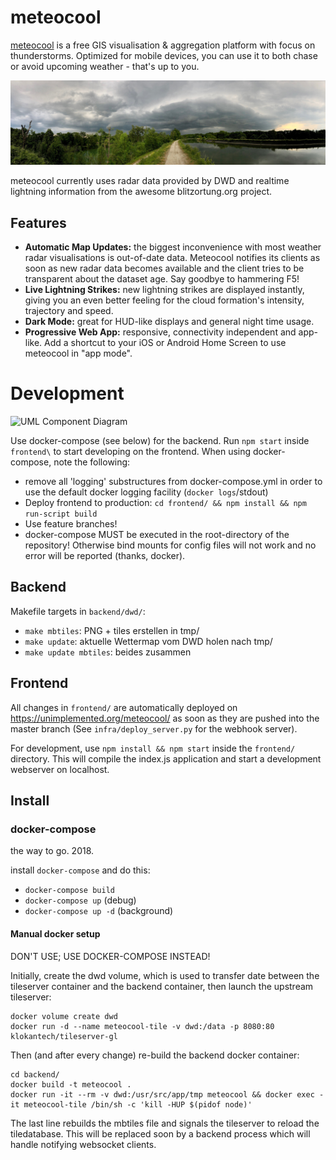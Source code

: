 # meteocool

[meteocool](https://unimplemented.org/meteocool/) is a free GIS
visualisation & aggregation platform with focus on thunderstorms.
Optimized for mobile devices, you can use it to both chase or
avoid upcoming weather - that's up to you.

![An exemplary cloud formation with high reflectivity (aka thunderstorm)](/frontend/assets/IMG_3076.jpg?raw=true "An exemplary cloud formation with high reflectivity")

meteocool currently uses radar data provided by DWD and realtime lightning
information from the awesome blitzortung.org project.

## Features

* **Automatic Map Updates:** the biggest inconvenience with most weather radar
  visualisations is out-of-date data. Meteocool notifies its clients as
  soon as new radar data becomes available and the client tries
  to be transparent about the dataset age. Say goodbye to hammering F5!
* **Live Lightning Strikes:** new lightning strikes are displayed instantly,
  giving you an even better feeling for the cloud formation's intensity,
  trajectory and speed.
* **Dark Mode:** great for HUD-like displays and general night time usage.
* **Progressive Web App:** responsive, connectivity independent and app-like.
  Add a shortcut to your iOS or Android Home Screen to use meteocool in
  "app mode".

# Development

![UML Component Diagram](/doc/meteocool_component.png?raw=true "Component diagram")

Use docker-compose (see below) for the backend. Run ```npm start``` inside
```frontend\``` to start developing on the frontend. When using docker-compose,
note the following:

* remove all 'logging' substructures from docker-compose.yml in order to use
  the default docker logging facility (```docker logs```/stdout)
* Deploy frontend to production:
  ```cd frontend/ && npm install && npm run-script build```
* Use feature branches!
* docker-compose MUST be executed in the root-directory of the repository!
  Otherwise bind mounts for config files will not work and no error
  will be reported (thanks, docker).

## Backend

Makefile targets in ```backend/dwd/```:

 - ```make mbtiles```: PNG + tiles erstellen in tmp/
 - ```make update```: aktuelle Wettermap vom DWD holen nach tmp/
 - ```make update mbtiles```: beides zusammen

## Frontend

All changes in ```frontend/``` are automatically deployed on
https://unimplemented.org/meteocool/ as soon as they are pushed
into the master branch (See ```infra/deploy_server.py``` for the
webhook server).

For development, use ```npm install && npm start``` inside the
```frontend/``` directory. This will compile the index.js application
and start a development webserver on localhost.

## Install

### docker-compose

the way to go. 2018.

install `docker-compose` and do this:

* `docker-compose build`
* `docker-compose up` (debug)
* `docker-compose up -d` (background)


#### Manual docker setup

DON'T USE; USE DOCKER-COMPOSE INSTEAD!

Initially, create the dwd volume, which is used to transfer date
between the tileserver container and the backend container, then
launch the upstream tileserver:

```
docker volume create dwd
docker run -d --name meteocool-tile -v dwd:/data -p 8080:80 klokantech/tileserver-gl
```

Then (and after every change) re-build the backend docker container:

```
cd backend/
docker build -t meteocool .
docker run -it --rm -v dwd:/usr/src/app/tmp meteocool && docker exec -it meteocool-tile /bin/sh -c 'kill -HUP $(pidof node)'
```

The last line rebuilds the mbtiles file and signals the tileserver
to reload the tiledatabase. This will be replaced soon by a backend
process which will handle notifying websocket clients.
